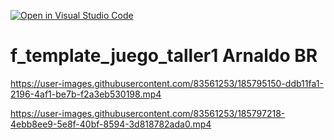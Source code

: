 [![Open in Visual Studio Code](https://classroom.github.com/assets/open-in-vscode-c66648af7eb3fe8bc4f294546bfd86ef473780cde1dea487d3c4ff354943c9ae.svg)](https://classroom.github.com/online_ide?assignment_repo_id=8237899&assignment_repo_type=AssignmentRepo)
# f_template_juego_taller1 Arnaldo BR

https://user-images.githubusercontent.com/83561253/185795150-ddb11fa1-2196-4af1-be7b-f2a3eb530198.mp4


https://user-images.githubusercontent.com/83561253/185797218-4ebb8ee9-5e8f-40bf-8594-3d818782ada0.mp4
